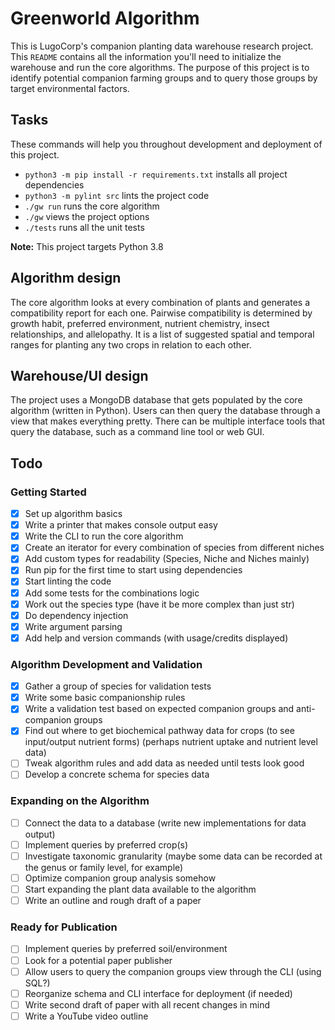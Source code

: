 # Greenworld Algorithm
This is LugoCorp's companion planting data warehouse research project.
This `README` contains all the information you'll need to initialize the warehouse and run the core algorithms.
The purpose of this project is to identify potential companion farming groups and to query those groups by target environmental factors.

## Tasks
These commands will help you throughout development and deployment of this project.

- `python3 -m pip install -r requirements.txt` installs all project dependencies
- `python3 -m pylint src` lints the project code
- `./gw run` runs the core algorithm
- `./gw` views the project options
- `./tests` runs all the unit tests

**Note:** This project targets Python 3.8

## Algorithm design
The core algorithm looks at every combination of plants and generates a compatibility report for each one.
Pairwise compatibility is determined by growth habit, preferred environment, nutrient chemistry, insect relationships, and allelopathy.
It is a list of suggested spatial and temporal ranges for planting any two crops in relation to each other.

## Warehouse/UI design
The project uses a MongoDB database that gets populated by the core algorithm (written in Python).
Users can then query the database through a view that makes everything pretty.
There can be multiple interface tools that query the database, such as a command line tool or web GUI.

## Todo

### Getting Started
- [x] Set up algorithm basics
- [x] Write a printer that makes console output easy
- [x] Write the CLI to run the core algorithm
- [x] Create an iterator for every combination of species from different niches
- [x] Add custom types for readability (Species, Niche and Niches mainly)
- [x] Run pip for the first time to start using dependencies
- [x] Start linting the code
- [x] Add some tests for the combinations logic
- [x] Work out the species type (have it be more complex than just str)
- [x] Do dependency injection
- [x] Write argument parsing
- [x] Add help and version commands (with usage/credits displayed)

### Algorithm Development and Validation
- [x] Gather a group of species for validation tests
- [x] Write some basic companionship rules
- [x] Write a validation test based on expected companion groups and anti-companion groups
- [x] Find out where to get biochemical pathway data for crops (to see input/output nutrient forms) (perhaps nutrient uptake and nutrient level data)
- [ ] Tweak algorithm rules and add data as needed until tests look good
- [ ] Develop a concrete schema for species data

### Expanding on the Algorithm
- [ ] Connect the data to a database (write new implementations for data output)
- [ ] Implement queries by preferred crop(s)
- [ ] Investigate taxonomic granularity (maybe some data can be recorded at the genus or family level, for example)
- [ ] Optimize companion group analysis somehow
- [ ] Start expanding the plant data available to the algorithm
- [ ] Write an outline and rough draft of a paper

### Ready for Publication
- [ ] Implement queries by preferred soil/environment
- [ ] Look for a potential paper publisher
- [ ] Allow users to query the companion groups view through the CLI (using SQL?)
- [ ] Reorganize schema and CLI interface for deployment (if needed)
- [ ] Write second draft of paper with all recent changes in mind
- [ ] Write a YouTube video outline